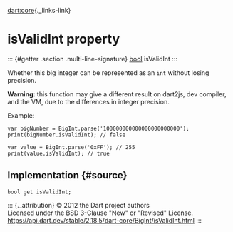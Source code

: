 [dart:core](../../dart-core/dart-core-library){._links-link}

isValidInt property
===================

::: {#getter .section .multi-line-signature}
[bool](../bool-class) isValidInt
:::

Whether this big integer can be represented as an `int` without losing
precision.

**Warning:** this function may give a different result on dart2js, dev
compiler, and the VM, due to the differences in integer precision.

Example:

``` {.language-dart data-language="dart"}
var bigNumber = BigInt.parse('100000000000000000000000');
print(bigNumber.isValidInt); // false

var value = BigInt.parse('0xFF'); // 255
print(value.isValidInt); // true
```

Implementation {#source}
--------------

``` {.language-dart data-language="dart"}
bool get isValidInt;
```

::: {._attribution}
© 2012 the Dart project authors\
Licensed under the BSD 3-Clause \"New\" or \"Revised\" License.\
<https://api.dart.dev/stable/2.18.5/dart-core/BigInt/isValidInt.html>
:::
